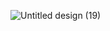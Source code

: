 ![Untitled design (19)](https://github.com/user-attachments/assets/d1b43257-1a4a-4794-bbc3-069b2a1a8646)
